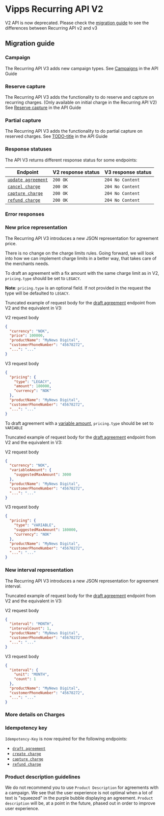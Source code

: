 <!-- START_METADATA
---
title: V2 to V3 migration guide
sidebar_position: 100
---
END_METADATA -->

# Vipps Recurring API V2

V2 API is now deprecated. 
Please check the [migration guide](#migration-guide) to see the differences between Recurring API v2 and v3

## Migration guide

### Campaign
The Recurring API V3 adds new campaign types.
See [Campaigns](#TODO-add-link) in the API Guide

### Reserve capture
The Recurring API V3 adds the functionality to do reserve and capture on recurring charges. 
(Only available on initial charge in the Recurring API V2)
See [Reserve capture](#TODO-add-link) in the API Guide

### Partial capture
The Recurring API V3 adds the functionality to do partial capture on reserved charges.
See [TODO-title](#TODO-add-link) in the API Guide

### Response statuses

The API V3 returns different response status for some endpoints:

| Endpoint                                        | V2 response status | V3 response status |
|-------------------------------------------------|--------------------|--------------------|
| [`update agreement`][update-agreement-endpoint] | `200 OK`           | `204 No Content`   | 
| [`cancel charge`][cancel-charge-endpoint]       | `200 OK`           | `204 No Content`   | 
| [`capture charge`][capture-charge-endpoint]     | `200 OK`           | `204 No Content`   | 
| [`refund charge`][refund-charge-endpoint]       | `200 OK`           | `204 No Content`   | 

### Error responses

### New price representation 

The Recurring API V3 introduces a new JSON representation for agreement price.

There is no change on the charge limits rules. Going forward, we will look into how we can implement charge limits in a better way, that takes care of the merchants needs.

To draft an agreement with a fix amount with the same charge limit as in V2, `pricing.type` should be set to `LEGACY`.

**Note**: `pricing.type` is an optional field. If not provided in the request the type will be defaulted to `LEGACY`.

Truncated example of request body for the [draft agreement]() endpoint from V2 and the equivalent in V3:

V2 request body
```json
{
  "currency": "NOK",
  "price": 100000,
  "productName": "MyNews Digital",
  "customerPhoneNumber": "45678272",
  "...": "..."
}
```

V3 request body
```json
{
  "pricing": {
    "type": "LEGACY",
    "amount": 180000,
    "currency": "NOK"
  },
  "productName": "MyNews Digital",
  "customerPhoneNumber": "45678272",
  "...": "..."
}
```

To draft agreement with a [variable amount](https://vippsas.github.io/vipps-developer-docs/docs/APIs/recurring-api/vipps-recurring-api#recurring-agreements-with-variable-amount), `pricing.type` should be set to `VARIABLE`

Truncated example of request body for the [draft agreement]() endpoint from V2 and the equivalent in V3:

V2 request body
```json
{
  "currency": "NOK",
  "variableAmount": {
    "suggestedMaxAmount": 3000
  },
  "productName": "MyNews Digital",
  "customerPhoneNumber": "45678272",
  "...": "..."
}
```

V3 request body
```json
{
  "pricing": {
    "type": "VARIABLE",
    "suggestedMaxAmount": 180000,
    "currency": "NOK"
  },
  "productName": "MyNews Digital",
  "customerPhoneNumber": "45678272",
  "...": "..."
}
```

### New interval representation
The Recurring API V3 introduces a new JSON representation for agreement interval.

Truncated example of request body for the [draft agreement]() endpoint from V2 and the equivalent in V3:

V2 request body
```json
{
  "interval": "MONTH",
  "intervalCount": 1,
  "productName": "MyNews Digital",
  "customerPhoneNumber": "45678272",
  "...": "..."
}
```

V3 request body
```json
{
  "interval": {
    "unit": "MONTH",
    "count": 1
  },
  "productName": "MyNews Digital",
  "customerPhoneNumber": "45678272",
  "...": "..."
}
```

### More details on Charges




### Idempotency key

`Idempotency-Key` is now required for the following endpoints:
- [`draft agreement`][draft-agreement-endpoint]
- [`create charge`][create-charge-endpoint]
- [`capture charge`][capture-charge-endpoint]
- [`refund charge`][refund-charge-endpoint] 


### Product description guidelines
We do not recommend you to use `Product Description` for agreements with a campaign.
We see that the user experience is not optimal when a lot of text is "squeezed" in the purple bubble displaying an agreement.
`Product description` will be, at a point in the future, phased out in order to improve user experience.


[draft-agreement-endpoint]: https://vippsas.github.io/vipps-developer-docs/api/recurring/#tag/Agreement-v3-endpoints/operation/DraftAgreementV3
[update-agreement-endpoint]: https://vippsas.github.io/vipps-developer-docs/api/recurring/#tag/Agreement-v3-endpoints/operation/UpdateAgreementPatchV3
[create-charge-endpoint]: https://vippsas.github.io/vipps-developer-docs/api/recurring/#tag/Charge-v3-endpoints/operation/CreateChargeV3
[cancel-charge-endpoint]: https://vippsas.github.io/vipps-developer-docs/api/recurring#tag/Charge-v3-endpoints/operation/CancelChargeV3
[capture-charge-endpoint]: https://vippsas.github.io/vipps-developer-docs/api/recurring#tag/Charge-v3-endpoints/operation/CaptureChargeV3
[refund-charge-endpoint]: https://vippsas.github.io/vipps-developer-docs/api/recurring#tag/Charge-v3-endpoints/operation/RefundChargeV3



